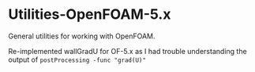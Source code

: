 # Utilities-OpenFOAM-5.x
General utilities for working with OpenFOAM. 

Re-implemented wallGradU for OF-5.x as I had trouble understanding the output of <code>postProcessing -func "grad(U)"</code>
